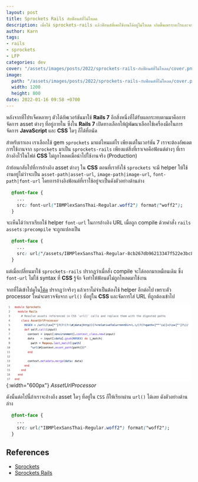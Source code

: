```yaml
---
layout: post
title: Sprockets Rails กับฟ้อนต์ที่ไม่โหลด
description: เมื่อใช้ sprockets-rails แล้วฟ้อนต์ที่เคยใช้งานได้อยู่ไม่โหลด เกิดขึ้นเพราะอะไรและจะแก้ไขอย่างไรมาดูกัน
author: Karn
tags:
- rails
- sprockets
- LFP
categories: dev
cover: "/assets/images/posts/2022/sprockets-rails-กับฟ้อนต์ที่ไม่โหลด/cover.png"
image:
  path: "/assets/images/posts/2022/sprockets-rails-กับฟ้อนต์ที่ไม่โหลด/cover.png"
  width: 1200
  height: 800
date: 2022-01-16 09:58 +0700
---
```

หลังจากที่โปรเจ็คหลายๆ ตัวได้อัพเวอร์ชันมาใช้ **Rails 7** อีกสิ่งหนึ่งที่ได้รับผลกระทบตามมาคือการจัดการ asset ต่างๆ ที่อยู่ภายใน ซึ่งใน **Rails 7** เปิดทางเลือกให้ผู้พัฒนาเลือกใช้เครื่องมือในการจัดการ **JavaScript** และ **CSS** ใดๆ ก็ได้ที่ถนัด 

สำหรับเราเอง เราเลือกใช้ gem `sprockets` มาแต่ไหนแต่ไร เพียงแต่ในเวอร์ชัน 7 เราจะต้องอัพเดตการใช้งานจาก `sprockets` มาเป็น `sprockets-rails` เพียงแต่สิ่งที่เราเจอคือฟ้อนต์ต่างๆ ที่เราอ้างอิงไว้ในไฟล์ **CSS** ไม่ถูกโหลดเมื่อนำไปใช้งานจริง (Production) 

ถ้าย้อนกลับไปที่การอ้างอิง asset ต่างๆ ใน **CSS** ตอนที่เรายังใช้ `sprockets` จะมี helper ให้ใช้งานอยู่ไม่ว่าจะเป็น `asset-path|asset-url`, `image-path|image-url`, `font-path|font-url` โดยการอ้างอิงฟ้อนต์ที่เราใช้อยู่จะเป็นดังตัวอย่างด้านล่าง

```css
  @font-face {
    ...
    src: font-url("IBMPlexSansThai-Regular.woff2") format("woff2");
  }
```

จะเห็นได้ว่าเราเรียกใช้ helper `font-url` ในการอ้างอิง URL เมื่อถูก compile ด้วยคำสั่ง `rails assets:precompile` จะถูกแปลงเป็น

```css
  @font-face {
    ...
    src: url("/assets/IBMPlexSansThai-Regular-8cb267db96213347f522e3bc8a04822009fd83e45718c40f933a5aeb33d22446.woff2") format("woff2");
  }
```

แต่เมื่อเปลี่ยนมาใช้ `sprockets-rails` ปรากฏว่าเมื่อสั่ง compile จะได้ออกมาเหมือนเดิม ซึ่ง `font-url` ไม่ใช้ syntax ที่ **CSS** รู้จัก จึงทำให้ฟ้อนต์ไม่ถูกโหลดมาใช้งาน

จากที่ได้เข้าไปดูใน[โค้ด](https://github.com/rails/sprockets-rails/blob/master/lib/sprockets/rails/asset_url_processor.rb) ปรากฏว่าจริงๆ แล้วเราไม่จำเป็นต้องใช้ helper อีกต่อไป เพราะตัว processor ใหม่จะตรวจจับจาก `url()` ที่อยู่ใน **CSS** และจัดการใส่ URL ที่ถูกต้องเข้าไป

![](/assets/images/posts/2022/sprockets-rails-กับฟ้อนต์ที่ไม่โหลด/asset_url_processor.png){:width="600px"}
*AssetUrlProcessor*


ดังนั้นต่อไปนี้ถ้าเราจะอ้างถึง asset ใดๆ ที่อยู่ใน `CSS` ก็ให้เรียกผ่าน `url()` ได้เลย ดังตัวอย่างด้านล่าง

```css
  @font-face {
    ...
    src: url("IBMPlexSansThai-Regular.woff2") format("woff2");
  }
```

## References
- [Sprockets](https://github.com/rails/sprockets)
- [Sprockets Rails](https://github.com/rails/sprockets-rails)
